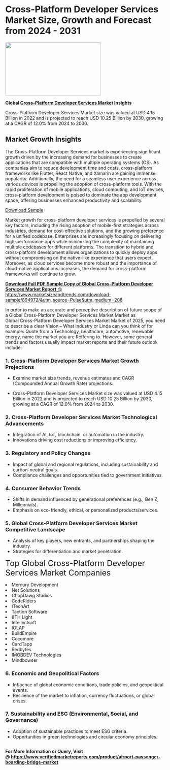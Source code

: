 <H1>Cross-Platform Developer Services Market Size, Growth and Forecast from 2024 - 2031</H1><img class="aligncenter size-medium wp-image-584254" src="https://thirdeyenews.in/wp-content/uploads/2024/09/Global-Market-Research-300x168.jpeg" alt="" width="300" height="168" /><p><strong>Global&nbsp;<a href="https://www.marketsizeandtrends.com/download-sample/894972/&amp;utm_source=Pulse&amp;utm_medium=208">Cross-Platform Developer Services Market</a> Insights</strong></p><p>Cross-Platform Developer Services Market size was valued at USD 4.15 Billion in 2022 and is projected to reach USD 10.25 Billion by 2030, growing at a CAGR of 12.0% from 2024 to 2030.</p><p><h2>Market Growth Insights</h2> <p>The Cross-Platform Developer Services market is experiencing significant growth driven by the increasing demand for businesses to create applications that are compatible with multiple operating systems (OS). As companies aim to reduce development time and costs, cross-platform frameworks like Flutter, React Native, and Xamarin are gaining immense popularity. Additionally, the need for a seamless user experience across various devices is propelling the adoption of cross-platform tools. With the rapid proliferation of mobile applications, cloud computing, and IoT devices, cross-platform development is poised to dominate the app development space, offering businesses enhanced productivity and scalability.</p> <p><a href="#">Download Sample</a></p> <p>Market growth for cross-platform developer services is propelled by several key factors, including the rising adoption of mobile-first strategies across industries, demand for cost-effective solutions, and the growing preference for a unified codebase. Enterprises are increasingly focusing on delivering high-performance apps while minimizing the complexity of maintaining multiple codebases for different platforms. The transition to hybrid and cross-platform development allows organizations to quickly deploy apps without compromising on the native-like experience that users expect. Moreover, as cloud services become more robust and the importance of cloud-native applications increases, the demand for cross-platform frameworks will continue to grow.</p> <p><a href="#"></p><p><span class=""><strong>Download Full PDF Sample Copy of Global Cross-Platform Developer Services Market Report</strong> @ <a href="https://www.marketsizeandtrends.com/download-sample/894972/&amp;utm_source=Pulse&amp;utm_medium=208" target="_blank">https://www.marketsizeandtrends.com/download-sample/894972/&amp;utm_source=Pulse&amp;utm_medium=208</a></span></p><p>In order to make an accurate and perceptive description of future scope of a Global&nbsp;Cross-Platform Developer Services Market Market as Global&nbsp;Cross-Platform Developer Services Market Market of 2025, you need to describe a clear Vision &ndash; What Industry or Linda can you think of for example: Quote from a Technology, healthcare, automotive, renewable energy, name the market you are Reffering to. However, some general trends and factors usually impact market reports and their future outlook include:</p><h3>1.&nbsp;<strong>Cross-Platform Developer Services Market Growth Projections</strong></h3><ul><li>Examine market size trends, revenue estimates and CAGR (Compounded Annual Growth Rate) projections.</li><li><p>Cross-Platform Developer Services Market size was valued at USD 4.15 Billion in 2022 and is projected to reach USD 10.25 Billion by 2030, growing at a CAGR of 12.0% from 2024 to 2030.</p></li></ul><h3>2.&nbsp;<strong>Cross-Platform Developer Services Market Technological Advancements</strong></h3><ul><li>Integration of AI, IoT, blockchain, or automation in the industry.</li><li>Innovations driving cost reductions or improving efficiency.</li></ul><h3>3.&nbsp;<strong>Regulatory and Policy Changes</strong></h3><ul><li>Impact of global and regional regulations, including sustainability and carbon-neutral goals.</li><li>Compliance challenges and opportunities tied to government initiatives.</li></ul><h3>4.&nbsp;<strong>Consumer Behavior Trends</strong></h3><ul><li>Shifts in demand influenced by generational preferences (e.g., Gen Z, Millennials).</li><li>Emphasis on eco-friendly, ethical, or personalized products/services.</li></ul><h3>5.&nbsp;<strong>Global Cross-Platform Developer Services Market Competitive Landscape</strong></h3><ul><li>Analysis of key players, new entrants, and partnerships shaping the industry.</li><li>Strategies for differentiation and market penetration.</li></ul><p data-pm-slice="1 1 []"><span style="color: inherit; font-family: inherit; font-size: 25px;">Top Global Cross-Platform Developer Services Market Companies</span></p><div class="" data-test-id=""><p><li>Mercury Development</li><li> Net Solutions</li><li> ChopDawg Studios</li><li> CodeRiders</li><li> ITechArt</li><li> Taction Software</li><li> 8TH Light</li><li> Intellectsoft</li><li> IOLAP</li><li> BuildEmpire</li><li> Cocomore</li><li> CardTapp</li><li> Redbytes</li><li> IMOBDEV Technologies</li><li> Mindbowser</li></p></div><h3>6.&nbsp;<strong>Economic and Geopolitical Factors</strong></h3><ul><li>Influence of global economic conditions, trade policies, and geopolitical events.</li><li>Resilience of the market to inflation, currency fluctuations, or global crises.</li></ul><h3>7.&nbsp;<strong>Sustainability and ESG (Environmental, Social, and Governance)</strong></h3><ul><li>Adoption of sustainable practices to meet ESG criteria.</li><li>Opportunities in green technologies and circular economy principles.</li></ul><h2><strong style="font-size: 14px;">For More Information or Query, Visit @&nbsp;</strong><a style="background-color: #ffffff; font-size: 14px;" href="https://www.marketsizeandtrends.com/report/cross-platform-developer-services-market-/" target="_blank">https://www.verifiedmarketreports.com/product/airport-passenger-boarding-bridge-market</a></h2>

